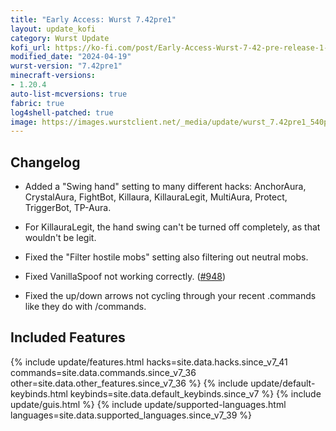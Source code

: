 ```yaml
---
title: "Early Access: Wurst 7.42pre1"
layout: update_kofi
category: Wurst Update
kofi_url: https://ko-fi.com/post/Early-Access-Wurst-7-42-pre-release-1-N4N5X3LG9
modified_date: "2024-04-19"
wurst-version: "7.42pre1"
minecraft-versions:
- 1.20.4
auto-list-mcversions: true
fabric: true
log4shell-patched: true
image: https://images.wurstclient.net/_media/update/wurst_7.42pre1_540p.webp
---
```

## Changelog

- Added a "Swing hand" setting to many different hacks: AnchorAura, CrystalAura, FightBot, Killaura, KillauraLegit, MultiAura, Protect, TriggerBot, TP-Aura.

- For KillauraLegit, the hand swing can't be turned off completely, as that wouldn't be legit.

- Fixed the "Filter hostile mobs" setting also filtering out neutral mobs.

- Fixed VanillaSpoof not working correctly. ([#948](https://github.com/Wurst-Imperium/Wurst7/issues/948))

- Fixed the up/down arrows not cycling through your recent .commands like they do with /commands.

## Included Features

{% include update/features.html hacks=site.data.hacks.since_v7_41 commands=site.data.commands.since_v7_36 other=site.data.other_features.since_v7_36 %}
{% include update/default-keybinds.html keybinds=site.data.default_keybinds.since_v7 %}
{% include update/guis.html %}
{% include update/supported-languages.html languages=site.data.supported_languages.since_v7_39 %}
